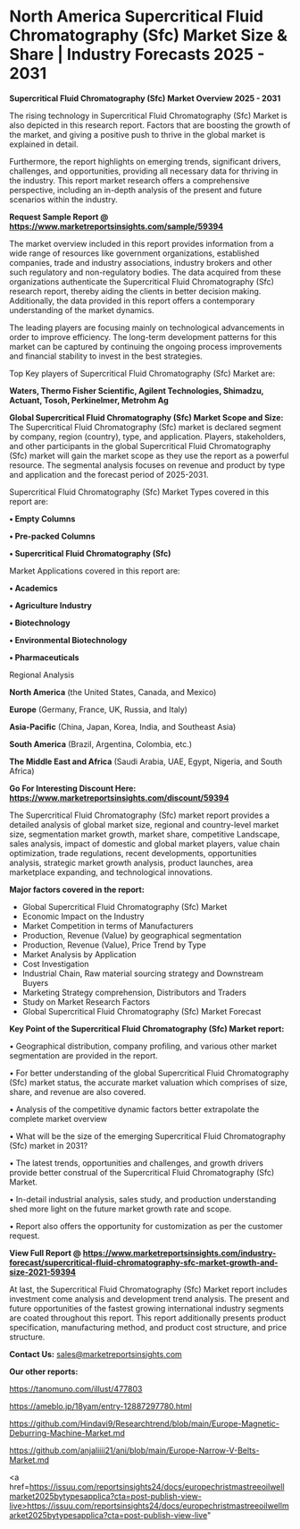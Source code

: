 # North America Supercritical Fluid Chromatography (Sfc) Market Size & Share | Industry Forecasts 2025 - 2031

<Strong> Supercritical Fluid Chromatography (Sfc) Market Overview 2025 - 2031</strong>

The rising technology in Supercritical Fluid Chromatography (Sfc) Market is also depicted in this research report. Factors that are boosting the growth of the market, and giving a positive push to thrive in the global market is explained in detail.

Furthermore, the report highlights on emerging trends, significant drivers, challenges, and opportunities, providing all necessary data for thriving in the industry. This report market research offers a comprehensive perspective, including an in-depth analysis of the present and future scenarios within the industry.

<strong>Request Sample Report @ <a href=https://www.marketreportsinsights.com/sample/59394>https://www.marketreportsinsights.com/sample/59394</a></strong>

The market overview included in this report provides information from a wide range of resources like government organizations, established companies, trade and industry associations, industry brokers and other such regulatory and non-regulatory bodies. The data acquired from these organizations authenticate the Supercritical Fluid Chromatography (Sfc) research report, thereby aiding the clients in better decision making. Additionally, the data provided in this report offers a contemporary understanding of the market dynamics.

The leading players are focusing mainly on technological advancements in order to improve efficiency. The long-term development patterns for this market can be captured by continuing the ongoing process improvements and financial stability to invest in the best strategies.

Top Key players of Supercritical Fluid Chromatography (Sfc) Market are:

<strong>Waters, Thermo Fisher Scientific, Agilent Technologies, Shimadzu, Actuant, Tosoh, Perkinelmer, Metrohm Ag</strong>

<strong><b>Global Supercritical Fluid Chromatography (Sfc) Market Scope and Size:</b></strong>
The Supercritical Fluid Chromatography (Sfc) market is declared segment by company, region (country), type, and application. Players, stakeholders, and other participants in the global Supercritical Fluid Chromatography (Sfc) market will gain the market scope as they use the report as a powerful resource. The segmental analysis focuses on revenue and product by type and application and the forecast period of 2025-2031.

Supercritical Fluid Chromatography (Sfc) Market Types covered in this report are:

<strong>• Empty Columns

• Pre-packed Columns

• Supercritical Fluid Chromatography (Sfc)</strong>

Market Applications covered in this report are:

<strong>• Academics

• Agriculture Industry

• Biotechnology

• Environmental Biotechnology

• Pharmaceuticals</strong> 

Regional Analysis

<strong>North America</strong> (the United States, Canada, and Mexico)

<strong>Europe</strong> (Germany, France, UK, Russia, and Italy)

<strong>Asia-Pacific</strong> (China, Japan, Korea, India, and Southeast Asia)

<strong>South America</strong> (Brazil, Argentina, Colombia, etc.)

<strong>The Middle East and Africa</strong> (Saudi Arabia, UAE, Egypt, Nigeria, and South Africa)

<strong>Go For Interesting Discount Here: <a href=https://www.marketreportsinsights.com/discount/59394>https://www.marketreportsinsights.com/discount/59394</a></strong>

The Supercritical Fluid Chromatography (Sfc) market report provides a detailed analysis of global market size, regional and country-level market size, segmentation market growth, market share, competitive Landscape, sales analysis, impact of domestic and global market players, value chain optimization, trade regulations, recent developments, opportunities analysis, strategic market growth analysis, product launches, area marketplace expanding, and technological innovations.

<strong><b>Major factors covered in the report:</b></strong>
<ul>
  <li>Global Supercritical Fluid Chromatography (Sfc) Market </li>
  <li>Economic Impact on the Industry</li>
  <li>Market Competition in terms of Manufacturers</li>
  <li>Production, Revenue (Value) by geographical segmentation</li>
  <li>Production, Revenue (Value), Price Trend by Type</li>
  <li>Market Analysis by Application</li>
  <li>Cost Investigation</li>
  <li>Industrial Chain, Raw material sourcing strategy and Downstream Buyers</li>
  <li>Marketing Strategy comprehension, Distributors and Traders</li>
  <li>Study on Market Research Factors</li>
  <li>Global Supercritical Fluid Chromatography (Sfc) Market Forecast</li>
</ul>

<strong><b>Key Point of the Supercritical Fluid Chromatography (Sfc) Market report:</b></strong>

• Geographical distribution, company profiling, and various other market segmentation are provided in the report.

• For better understanding of the global Supercritical Fluid Chromatography (Sfc) market status, the accurate market valuation which comprises of size, share, and revenue are also covered.

• Analysis of the competitive dynamic factors better extrapolate the complete market overview

• What will be the size of the emerging Supercritical Fluid Chromatography (Sfc) market in 2031?

• The latest trends, opportunities and challenges, and growth drivers provide better construal of the Supercritical Fluid Chromatography (Sfc) Market.

• In-detail industrial analysis, sales study, and production understanding shed more light on the future market growth rate and scope.

• Report also offers the opportunity for customization as per the customer request.

<strong><b>View Full Report @ <a href=https://www.marketreportsinsights.com/industry-forecast/supercritical-fluid-chromatography-sfc-market-growth-and-size-2021-59394>https://www.marketreportsinsights.com/industry-forecast/supercritical-fluid-chromatography-sfc-market-growth-and-size-2021-59394</a></b></strong>


At last, the Supercritical Fluid Chromatography (Sfc) Market report includes investment come analysis and development trend analysis. The present and future opportunities of the fastest growing international industry segments are coated throughout this report. This report additionally presents product specification, manufacturing method, and product cost structure, and price structure.

<strong>Contact Us:</strong>
sales@marketreportsinsights.com

<strong>Our other reports:</strong>

<a href=https://tanomuno.com/illust/477803>https://tanomuno.com/illust/477803</a>

<a href=https://ameblo.jp/18yam/entry-12887297780.html>https://ameblo.jp/18yam/entry-12887297780.html</a>

<a href=https://github.com/Hindavi9/Researchtrend/blob/main/Europe-Magnetic-Deburring-Machine-Market.md>https://github.com/Hindavi9/Researchtrend/blob/main/Europe-Magnetic-Deburring-Machine-Market.md</a>

<a href=https://github.com/anjaliiii21/ani/blob/main/Europe-Narrow-V-Belts-Market.md>https://github.com/anjaliiii21/ani/blob/main/Europe-Narrow-V-Belts-Market.md</a>

<a href=https://issuu.com/reportsinsights24/docs/europechristmastreeoilwellmarket2025bytypesapplica?cta=post-publish-view-live>https://issuu.com/reportsinsights24/docs/europechristmastreeoilwellmarket2025bytypesapplica?cta=post-publish-view-live</a>"
